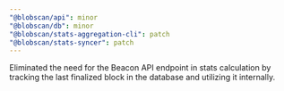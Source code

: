 ```yaml
---
"@blobscan/api": minor
"@blobscan/db": minor
"@blobscan/stats-aggregation-cli": patch
"@blobscan/stats-syncer": patch
---
```


Eliminated the need for the Beacon API endpoint in stats calculation by tracking the last finalized block in the database and utilizing it internally.

